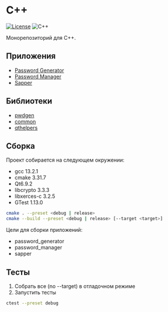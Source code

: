 # C++

[![License](https://www.panteleyev.org/badges/license-bsd-2.svg)](LICENSE)
![C++](https://www.panteleyev.org/badges/cpp-20.svg)

Монорепозиторий для C++.

## Приложения

+ [Password Generator](./apps/password_generator)
+ [Password Manager](./apps/password_manager)
+ [Sapper](./apps/sapper)

## Библиотеки

+ [pwdgen](./libs/pwdgen)
+ [common](./libs/common)
+ [qthelpers](./libs/qthelpers)

## Сборка

Проект собирается на следующем окружении:
* gcc 13.2.1
* cmake 3.31.7
* Qt6.9.2
* libcrypto 3.3.3
* libxerces-c 3.2.5
* GTest 1.13.0

```sh
cmake . --preset <debug | release>
cmake --build --preset <debug | release> [--target <target>]
```

Цели для сборки приложений:
* password_generator
* password_manager
* sapper

## Тесты

1. Собрать все (no --target) в отладочном режиме
2. Запустить тесты

```sh
ctest --preset debug
```
